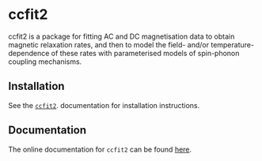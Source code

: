 # ccfit2

ccfit2 is a package for fitting AC and DC magnetisation data to obtain magnetic
relaxation rates, and then to model the field- and/or temperature-dependence of
these rates with parameterised models of spin-phonon coupling mechanisms.

## Installation

See the [`ccfit2`](https://chilton-group.gitlab.io/cc-fit2/installation). documentation for installation instructions.

## Documentation

The online documentation for `ccfit2` can be found [here](https://chilton-group.gitlab.io/cc-fit2/).
